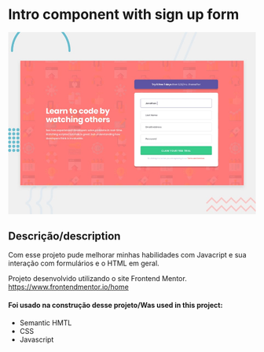 # Intro component with sign up form

![Design preview for the Intro component with sign up form coding challenge](./design/desktop-preview.jpg)

## Descrição/description

Com esse projeto pude melhorar minhas habilidades com Javacript e sua interação com formulários e o HTML em geral.

Projeto desenvolvido utilizando o site Frontend Mentor. https://www.frontendmentor.io/home

#### Foi usado na construção desse projeto/Was used in this project:

- Semantic HMTL
- CSS
- Javascript
